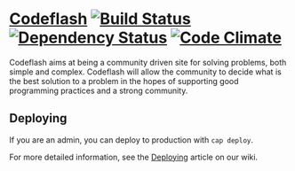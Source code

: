 # [Codeflash](http://codeflash.herokuapp.com) [![Build Status](https://secure.travis-ci.org/codeflash/codeflash.png?branch=master)](http://travis-ci.org/codeflash/codeflash) [![Dependency Status](https://gemnasium.com/codeflash/codeflash.png)](https://gemnasium.com/codeflash/codeflash) [![Code Climate](https://codeclimate.com/github/codeflash/codeflash.png)](https://codeclimate.com/github/codeflash/codeflash)

Codeflash aims at being a community driven site for solving problems, both
simple and complex. Codeflash will allow the community to decide what is the
best solution to a problem in the hopes of supporting good programming practices
and a strong community.

## Deploying
If you are an admin, you can deploy to production with `cap deploy`.

For more detailed information, see the [Deploying](https://github.com/codeflash/codeflash/wiki/Deploying) article on our wiki.
